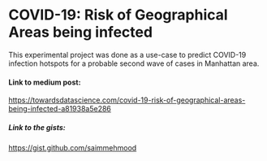 # COVID-19: Risk of Geographical Areas being infected
This experimental project was done as a use-case to predict COVID-19 infection hotspots for a probable second wave of cases in Manhattan area.



#### Link to medium post:
https://towardsdatascience.com/covid-19-risk-of-geographical-areas-being-infected-a81938a5e286

##### Link to the gists: 
https://gist.github.com/saimmehmood


